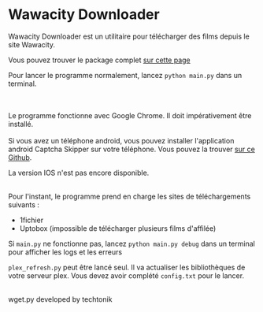 # Wawacity Downloader

Wawacity Downloader est un utilitaire pour télécharger des films depuis le site Wawacity.

Vous pouvez trouver le package complet 
<a href="https://github.com/teo-ldsm/Wawacity_Downloader/releases/latest">
sur cette page
</a>

Pour lancer le programme normalement, lancez ```python main.py``` dans un terminal.


<br>
<br>
Le programme fonctionne avec Google Chrome. Il doit impérativement être installé.
<br>
<br>
Si vous avez un téléphone android, vous pouvez installer l'application 
android Captcha Skipper sur votre téléphone. Vous pouvez la trouver 
<a href="https://github.com/teo-ldsm/CaptchaSkipper/releases/latest">sur ce 
Github</a>.

La version IOS n'est pas encore disponible.

<br>
Pour l'instant, le programme prend en charge les sites de téléchargements suivants :

- 1fichier
- Uptobox (impossible de télécharger plusieurs films d'affilée)

Si ```main.py``` ne fonctionne pas, lancez ```python main.py debug``` dans 
un terminal pour afficher les logs et les erreurs

```plex_refresh.py``` peut être lancé seul. Il va actualiser les bibliothèques de votre serveur plex. Vous devez avoir complété ```config.txt``` pour le lancer.
<br>
<br>

wget.py developed by techtonik
